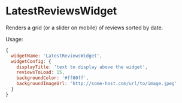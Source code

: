 # LatestReviewsWidget

Renders a grid (or a slider on mobile) of reviews sorted by date.

Usage: 
```javascript
{
  widgetName: 'LatestReviewsWidget',
  widgetConfig: {
    displayTitle: 'text to display above the widget',
    reviewsToLoad: 15,
    backgroundColor: '#ff00ff',
    backgroundImageUrl: 'http://some-host.com/url/to/image.jpeg'
  }
}
```
